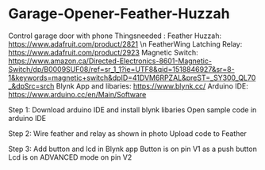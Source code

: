 # Garage-Opener-Feather-Huzzah
Control garage door with phone 
Thingsneeded :
  Feather Huzzah: https://www.adafruit.com/product/2821 \n
  FeatherWing Latching Relay: https://www.adafruit.com/product/2923
  Magnetic Switch: https://www.amazon.ca/Directed-Electronics-8601-Magnetic-Switch/dp/B0009SUF08/ref=sr_1_1?ie=UTF8&qid=1518846927&sr=8-1&keywords=magnetic+switch&dpID=41DVM6RPZAL&preST=_SY300_QL70_&dpSrc=srch
  Blynk App and libaries: https://www.blynk.cc/
  Arduino IDE: https://www.arduino.cc/en/Main/Software
  
 
Step 1: 
  Download arduino IDE and install blynk libaries
  Open sample code in arduino IDE

Step 2:
  Wire feather and relay as shown in photo
  Upload code to Feather
  
Step 3:
  Add button and lcd in Blynk app
  Button is on pin V1 as a push button
  Lcd is on ADVANCED mode on pin V2

  
  
